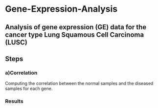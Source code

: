# Gene-Expression-Analysis
## Analysis of gene expression (GE) data for the cancer type Lung Squamous Cell Carcinoma (LUSC)

## Steps 
### a)Correlation
Computing the correlation between the normal samples and the diseased samples for
each gene.
### Results 
